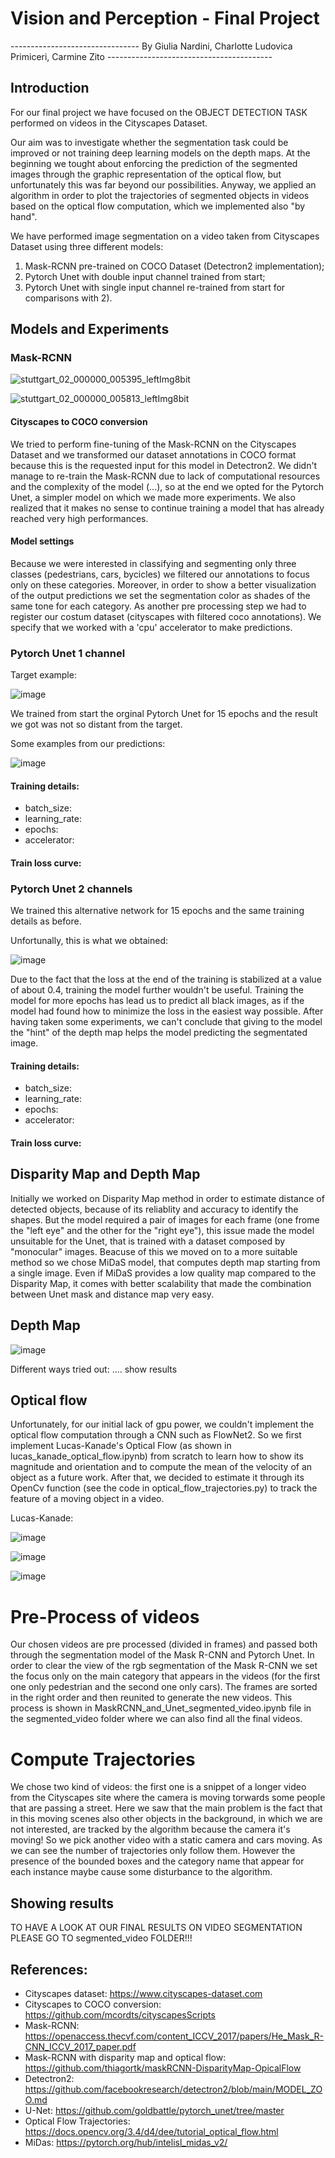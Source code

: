 #                                                   Vision and Perception - Final Project

-------------------------------- By Giulia Nardini, Charlotte Ludovica Primiceri, Carmine Zito -----------------------------------------

## Introduction
For our final project we have focused on the OBJECT DETECTION TASK performed on videos in the Cityscapes Dataset.

Our aim was to investigate whether the segmentation task could be improved or not training deep learning models on the depth maps. At the beginning we tought about enforcing the prediction of the segmented images through the graphic representation of the optical flow, but unfortunately this was far beyond our possibilities. Anyway, we applied an algorithm in order to plot the trajectories of segmented objects in videos based on the optical flow computation, which we implemented also "by hand".

We have performed image segmentation on a video taken from Cityscapes Dataset using three different models:
  1)  Mask-RCNN pre-trained on COCO Dataset (Detectron2 implementation);
  2)  Pytorch Unet with double input channel trained from start;
  3)  Pytorch Unet with single input channel re-trained from start for comparisons with 2).

## Models and Experiments
### Mask-RCNN 

![stuttgart_02_000000_005395_leftImg8bit](https://github.com/CharlottePrimiceri/VP_Project/assets/114931709/98b510ac-ecb1-4775-89a4-a30555609e85)

![stuttgart_02_000000_005813_leftImg8bit](https://github.com/CharlottePrimiceri/VP_Project/assets/114931709/81571945-8670-43ef-9c4b-1ae4fded5c1d)

#### Cityscapes to COCO conversion
We tried to perform fine-tuning of the Mask-RCNN on the Cityscapes Dataset and we transformed our dataset annotations in COCO format because this is the requested input for this model in Detectron2.
We didn't manage to re-train the Mask-RCNN due to lack of computational resources and the complexity of the model (...), so at the end we opted for the Pytorch Unet, a simpler model on which we made more experiments. We also realized that it makes no sense to continue training a model that has already reached very high performances.

#### Model settings
Because we were interested in classifying and segmenting only three classes (pedestrians, cars, bycicles) we filtered our annotations to focus only on these categories. Moreover, in order to show a better visualization of the output predictions we set the segmentation color as shades of the same tone for each category. As another pre processing step we had to register our costum dataset (cityscapes with filtered coco annotations). We specify that we worked with a 'cpu' accelerator to make predictions. 

### Pytorch Unet 1 channel
Target example:

![image](https://github.com/CharlottePrimiceri/VP_Project/assets/114931709/01be8415-b49e-44ce-b896-53868e6ba2f2)

We trained from start the orginal Pytorch Unet for 15 epochs and the result we got was not so distant from the target. 

Some examples from our predictions:

![image](https://github.com/CharlottePrimiceri/VP_Project/assets/114931709/2f3b7dfd-cba0-4dc0-a55b-1e4f983ef106)

#### Training details:
- batch_size:
- learning_rate:
- epochs:
- accelerator:

#### Train loss curve:


### Pytorch Unet 2 channels
We trained this alternative network for 15 epochs and the same training details as before.

Unfortunally, this is what we obtained:

![image](https://github.com/CharlottePrimiceri/VP_Project/assets/114931709/30989a00-fe73-4577-ac70-67adc91b7bb0)


Due to the fact that the loss at the end of the training is stabilized at a value of about 0.4, training the model further wouldn't be useful. Training the model for more epochs has lead us to predict all black images, as if the model had found how to minimize the loss in the easiest way possible.
After having taken some experiments, we can't conclude that giving to the model the "hint" of the depth map helps the model predicting the segmentated image.

#### Training details:
- batch_size:
- learning_rate:
- epochs:
- accelerator:

#### Train loss curve:

## Disparity Map and Depth Map

Initially we worked on Disparity Map method in order to estimate distance of detected objects, because of its reliablity and accuracy to identify the shapes. 
But the model required a pair of images for each frame (one frome the "left eye" and the other for the "right eye"), this issue made the model unsuitable for the Unet, that is trained with a dataset composed by "monocular" images.
Beacuse of this we moved on to a more suitable method so we chose MiDaS model, that computes depth map starting from a single image.
Even if MiDaS provides a low quality map compared to the Disparity Map, it comes with better scalability that made the combination between Unet mask and distance map very easy.

## Depth Map

![image](https://github.com/CharlottePrimiceri/VP_Project/assets/114931709/c562fef0-d3c7-4729-9c0d-37f968e20715)

Different ways tried out: .... show results


## Optical flow

Unfortunately, for our initial lack of gpu power, we couldn't implement the optical flow computation through a CNN such as FlowNet2. So we first implement Lucas-Kanade's Optical Flow (as shown in lucas_kanade_optical_flow.ipynb) from scratch to learn how to show its magnitude and orientation and to compute the mean of the velocity of an object as a future work. After that, we decided to estimate it through its OpenCv function (see the code in optical_flow_trajectories.py) to track the feature of a moving object in a video. 

Lucas-Kanade: 

![image](https://github.com/CharlottePrimiceri/VP_Project/assets/114931709/18f40f4e-1320-4093-a297-e269d041c165)

![image](https://github.com/CharlottePrimiceri/VP_Project/assets/114931709/8e937b50-5b61-4ee2-ae30-7756f9fcd055)

![image](https://github.com/CharlottePrimiceri/VP_Project/assets/114931709/1b2c4fa3-682e-4213-91ad-b47a7beb1a8a)

# Pre-Process of videos

Our chosen videos are pre processed (divided in frames) and passed both through the segmentation model of the Mask R-CNN and Pytorch Unet. 
In order to clear the view of the rgb segmentation of the Mask R-CNN we set the focus only on the main category that appears in the videos (for the first one only pedestrian and the second one only cars).
The frames are sorted in the right order and then reunited to generate the new videos. This process is shown in MaskRCNN_and_Unet_segmented_video.ipynb file in the segmented_video folder where we can also find all the final videos.

# Compute Trajectories

We chose two kind of videos: the first one is a snippet of a longer video from the Cityscapes site where the camera is moving torwards some people that are passing a street. Here we saw that the main problem is the fact that in this moving scenes also other objects in the background, in which we are not interested, are tracked by the algorithm because the camera it's moving! So we pick another video with a static camera and cars moving. As we can see the number of trajectories only follow them. However the presence of the bounded boxes and the category name that appear for each instance maybe cause some disturbance to the algorithm. 

## Showing results

TO HAVE A LOOK AT OUR FINAL RESULTS ON VIDEO SEGMENTATION PLEASE GO TO segmented_video FOLDER!!!

## References:
- Cityscapes dataset: https://www.cityscapes-dataset.com
- Cityscapes to COCO conversion: https://github.com/mcordts/cityscapesScripts
- Mask-RCNN: https://openaccess.thecvf.com/content_ICCV_2017/papers/He_Mask_R-CNN_ICCV_2017_paper.pdf
- Mask-RCNN with disparity map and optical flow: https://github.com/thiagortk/maskRCNN-DisparityMap-OpicalFlow
- Detectron2: https://github.com/facebookresearch/detectron2/blob/main/MODEL_ZOO.md
- U-Net: https://github.com/goldbattle/pytorch_unet/tree/master
- Optical Flow Trajectories: https://docs.opencv.org/3.4/d4/dee/tutorial_optical_flow.html
- MiDas: https://pytorch.org/hub/intelisl_midas_v2/ 


